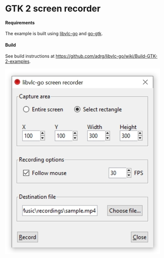 GTK 2 screen recorder
=====================

#### Requirements

The example is built using [libvlc-go](https://github.com/adrg/libvlc-go) and [go-gtk](https://github.com/mattn/go-gtk).

#### Build

See build instructions at https://github.com/adrg/libvlc-go/wiki/Build-GTK-2-examples.

![libvlc-go GTK 2 screen recorder example](https://raw.githubusercontent.com/adrg/adrg.github.io/master/assets/projects/libvlc-go/gtk2-screen-recorder-example/libvlc-gtk2-screen-recorder.jpg)
